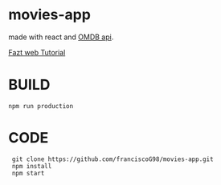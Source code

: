 # movies-app
made with react and [OMDB api](http://www.omdbapi.com/).

[Fazt web Tutorial](https://youtu.be/SJwWQATQGvc)

# BUILD
```
npm run production
```


 # CODE
 ```
  git clone https://github.com/franciscoG98/movies-app.git
  npm install
  npm start
 ```
 
